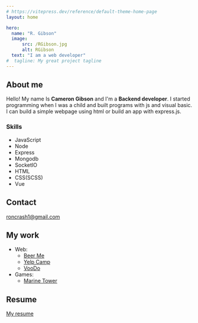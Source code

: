```yaml
---
# https://vitepress.dev/reference/default-theme-home-page
layout: home

hero:
  name: "R. Gibson"
  image:
      src: /RGibson.jpg
      alt: RGibson
  text: "I am a web developer"
#  tagline: My great project tagline
---
```

## About me
Hello! My name Is <b>Cameron Gibson</b> and I'm a <b>Backend developer</b>.
I started programming when I was a child and built programs with js and visual basic.
I can build a simple webpage using html or build an app with express.js.

### Skills
* JavaScript
* Node
* Express
* Mongodb
* SocketIO
* HTML
* CSS(SCSS)
* Vue

## Contact
[roncrash1@gmail.com](mailto:roncrash1@gmail.com)

## My work
* Web:
  * [Beer Me](https://beerme2-20014575297.us-central1.run.app/)
  * [Yelp Camp](https://yelpcamp-b9ul.onrender.com)
  * [VooDo](https://m7tqjc2w2e.us-east-2.awsapprunner.com/)
* Games:
  * [Marine Tower](https://legendairy75.itch.io/marine-tower)

<!-- ## Caroline.sh -->
<!-- get my setup: -->
<!-- ### wget -qO- https://ron-gibson.com/setup.sh | bash -->

## Resume
[My resume](Resume.pdf)
